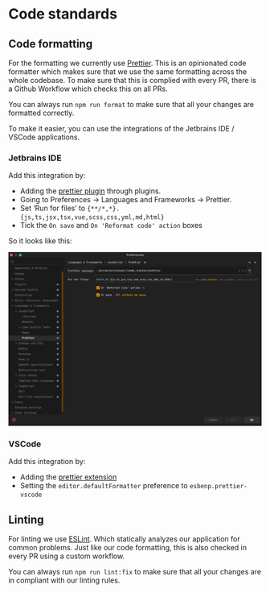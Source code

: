 # Code standards

## Code formatting <a href="#code-formatting" id="code-formatting"></a>

For the formatting we currently use [Prettier](https://prettier.io/). This is an opinionated code formatter which makes sure that we use the same formatting across the whole codebase. To make sure that this is complied with every PR, there is a Github Workflow which checks this on all PRs.

You can always run `npm run format` to make sure that all your changes are formatted correctly.

To make it easier, you can use the integrations of the Jetbrains IDE / VSCode applications.

### Jetbrains IDE <a href="#jetbrains-ide" id="jetbrains-ide"></a>

Add this integration by:

* Adding the [prettier plugin](https://plugins.jetbrains.com/plugin/10456-prettier) through plugins.
* Going to Preferences -> Languages and Frameworks -> Prettier.
* Set ‘Run for files’ to `{**/*,*}.{js,ts,jsx,tsx,vue,scss,css,yml,md,html}`
* Tick the `On save` and `On 'Reformat code' action` boxes

So it looks like this:

![](../../.gitbook/assets/prettier-config-jetbrains.png)

### VSCode <a href="#vscode" id="vscode"></a>

Add this integration by:

* Adding the [prettier extension](https://marketplace.visualstudio.com/items?itemName=esbenp.prettier-vscode)
* Setting the `editor.defaultFormatter` preference to `esbenp.prettier-vscode`

## Linting <a href="#linting" id="linting"></a>

For linting we use [ESLint](https://eslint.org/). Which statically analyzes our application for common problems. Just like our code formatting, this is also checked in every PR using a custom workflow.

You can always run `npm run lint:fix` to make sure that all your changes are in compliant with our linting rules.
